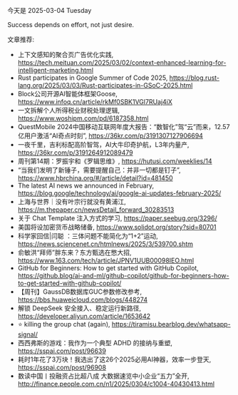 今天是 2025-03-04 Tuesday

Success depends on effort, not just desire.

文章推荐:
- 上下文感知的聚合页广告优化实践, https://tech.meituan.com/2025/03/02/context-enhanced-learning-for-intelligent-marketing.html
- Rust participates in Google Summer of Code 2025, https://blog.rust-lang.org/2025/03/03/Rust-participates-in-GSoC-2025.html
- Block公司开源AI智能体框架Goose, https://www.infoq.cn/article/rkMf0SBK1VGl7RUaj4iX
- 一文拆解个人所得税业财税处理逻辑, https://www.woshipm.com/pd/6187358.html
- QuestMobile 2024中国移动互联网年度大报告：“数智化”驾“云”而来，12.57亿用户激活“AI奇点时刻”, https://36kr.com/p/3191307127906694
- 一夜千里，吉利标配高阶智驾，AI大牛印奇护航，L3年内量产, https://36kr.com/p/3191264912089479
- 周刊第14期：罗振宇和《罗辑思维》, https://hutusi.com/weeklies/14
- “当我们发明了新锤子，需要提醒自己：并非一切都是钉子”, https://www.hbrchina.org/#/article/detail?id=481450
- The latest AI news we announced in February, https://blog.google/technology/ai/google-ai-updates-february-2025/
- 上海与世界｜没有叶宗行就没有黄浦江, https://m.thepaper.cn/newsDetail_forward_30283513
- 关于 Chat Template 注入方式的学习, https://paper.seebug.org/3296/
- 美国将设加密货币战略储备, https://www.solidot.org/story?sid=80701
- 科学家回信|闫聪 ：三体问题不能简化为“1+2”运动, https://news.sciencenet.cn/htmlnews/2025/3/539700.shtm
- 俞敏洪“拜师”胖东来？东方甄选在憋大招, https://www.163.com/tech/article/JPNV1UUB00098IEO.html
- GitHub for Beginners: How to get started with GitHub Copilot, https://github.blog/ai-and-ml/github-copilot/github-for-beginners-how-to-get-started-with-github-copilot/
- 【周刊】GaussDB数据库GUC参数修改参考, https://bbs.huaweicloud.com/blogs/448274
- 解锁 DeepSeek 安全接入、稳定运行新路径, https://developer.aliyun.com/article/1653642
- ⭐️ killing the group chat (again), https://tiramisu.bearblog.dev/whatsapp-signal/
- 西西弗斯的游戏：我作为一个典型 ADHD 的接纳与重塑, https://sspai.com/post/96639
- 耗时1年花了3万块！我选出了这26个2025必用AI神器，效率一步登天, https://sspai.com/post/96908
- 数读中国丨投融资占比超八成 大数据速览中小企业“五力”全开, http://finance.people.com.cn/n1/2025/0304/c1004-40430413.html
